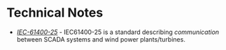 # Technical Notes

* [*IEC-61400-25*](./iec61400-25) - IEC61400-25 is a standard describing *communication* between SCADA systems and wind power plants/turbines.
